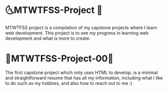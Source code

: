 # 🌜MTWTFSS-Project 🌛
MTWTFSS project is a compilation of my capstone projects where I learn web development. This project is to see my progress in learning web development and what is more to create. 

# 🌸MTWTFSS-Project-00🌸
The first capstone project which only uses HTML to develop, is a minimal and straightforward resume that has all my information, including what I like to do such as my hobbies, and also how to reach out to me :)
